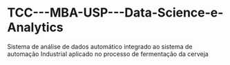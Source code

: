 # TCC---MBA-USP---Data-Science-e-Analytics
Sistema de análise de dados automático integrado ao sistema de automação Industrial aplicado no processo de fermentação da cerveja
